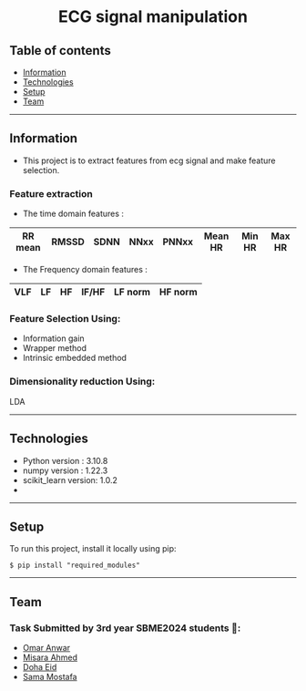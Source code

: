 <center>  <h1> ECG signal manipulation </h1>
</center>

## Table of contents
* [Information](#information)
* [Technologies](#Technologies)
* [Setup](#setup)
* [Team](#team)

<hr>

## Information
- This project is to extract features from ecg signal and make feature selection.
### Feature extraction
- The time domain features :

| RR mean        |  RMSSD   | SDNN | NNxx | PNNxx |Mean HR |  Min HR| Max HR|
| :-----:        |   :---:  | :---:| :---:| :---: | :---:  | :---:  | :---: |
- The Frequency domain features :

| VLF            |     LF   |   HF  | lF/HF | LF norm  | HF norm |  
| :-----:        |   :---:  | :---: | :---: |  :---:   | :---:   |

### Feature Selection Using:
- Information gain
- Wrapper method
- Intrinsic embedded method
### Dimensionality reduction Using:
LDA




<hr>



## Technologies
- Python version : 3.10.8
- numpy version : 1.22.3
- scikit_learn version: 1.0.2
- 


<hr>

## Setup
To run this project, install it locally using pip:

```
$ pip install "required_modules"
```
<hr>


## Team
### Task Submitted by 3rd year SBME2024 students 💉:
* [Omar Anwar](https://github.com/omaranwar21) 
* [Misara Ahmed](https://github.com/Misara-Ahmed) 
* [Doha Eid](https://github.com/doha-eid)
* [Sama Mostafa](https://github.com/SamaMostafa1) 


